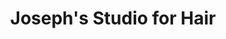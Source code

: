 ---
title: "Joseph's Studio for Hair"
url: /highland-heights/josephs-studio-for-hair/
shop: hairdresser
---